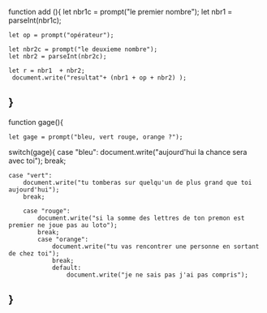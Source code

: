 function add (){
    let nbr1c = prompt("le premier nombre");
    let nbr1 = parseInt(nbr1c);

    let op = prompt("opérateur");

    let nbr2c = prompt("le deuxieme nombre");
    let nbr2 = parseInt(nbr2c);

    let r = nbr1  + nbr2;
     document.write("resultat"+ (nbr1 + op + nbr2) );

}
-------------------------------------------------------
function gage(){

    let gage = prompt("bleu, vert rouge, orange ?");
switch(gage){
    case "bleu":
    document.write("aujourd'hui la chance sera avec toi");
    break;

    case "vert":
        document.write("tu tomberas sur quelqu'un de plus grand que toi aujourd'hui");
        break;

        case "rouge":
            document.write("si la somme des lettres de ton premon est premier ne joue pas au loto");
            break;
            case "orange":
                document.write("tu vas rencontrer une personne en sortant de chez toi");
                break;
                default:
                    document.write("je ne sais pas j'ai pas compris");
}
----------------------------------------------------------